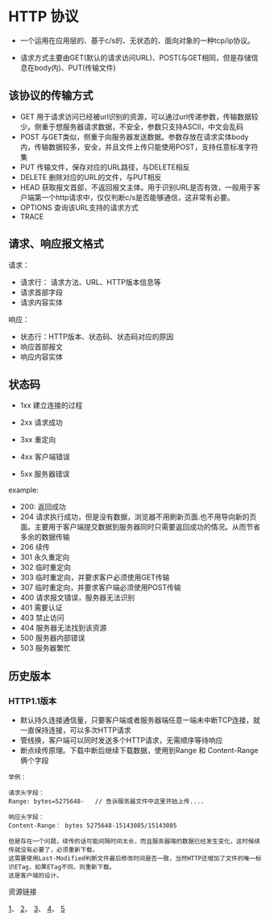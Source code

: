 # HTTP 协议

- 一个运用在应用层的、基于c/s的、无状态的、面向对象的一种tcp/ip协议。

- 请求方式主要由GET(默认的请求访问URL)、POST(与GET相同，但是存储信息在body内)、PUT(传输文件)

## 该协议的传输方式

- GET   用于请求访问已经被url识别的资源，可以通过url传递参数，传输数据较少。侧重于想服务器请求数据，不安全，参数只支持ASCII，中文会乱码
- POST  与GET类似，侧重于向服务器发送数据。参数存放在请求实体body内，传输数据较多，安全，并且文件上传只能使用POST，支持任意标准字符集
- PUT 传输文件，保存对应的URL路径，与DELETE相反
- DELETE 删除对应的URL的文件，与PUT相反
- HEAD 获取报文首部，不返回报文主体。用于识别URL是否有效，一般用于客户端第一个http请求中，仅仅判断c/s是否能够通信，这非常有必要。
- OPTIONS 查询该URL支持的请求方式
- TRACE

## 请求、响应报文格式

请求：

- 请求行： 请求方法、URL、HTTP版本信息等
- 请求首部字段
- 请求内容实体

响应：

- 状态行：HTTP版本、状态码、状态码对应的原因
- 响应首部报文
- 响应内容实体

## 状态码

- 1xx 建立连接的过程

- 2xx 请求成功

- 3xx 重定向

- 4xx 客户端错误

- 5xx 服务器错误

example:

- 200: 返回成功
- 204 请求执行成功，但是没有数据，浏览器不用刷新页面.也不用导向新的页面。主要用于客户端提交数据到服务器同时只需要返回成功的情况。从而节省多余的数据传输
- 206 续传
- 301 永久重定向
- 302 临时重定向
- 303 临时重定向，并要求客户必须使用GET传输
- 307 临时重定向，并要求客户端必须使用POST传输
- 400 请求报文错误，服务器无法识别
- 401 需要认证
- 403 禁止访问
- 404 服务器无法找到该资源
- 500 服务器内部错误
- 503 服务器繁忙

## 历史版本

### HTTP1.1版本

- 默认持久连接通信量，只要客户端或者服务器端任意一端未中断TCP连接，就一直保持连接，可以多次HTTP请求
- 管线换，客户端可以同时发送多个HTTP请求，无需顺序等待响应
- 断点续传原理。下载中断后继续下载数据，使用到Range 和 Content-Range俩个字段
```
举例：

请求头字段：
Range: bytes=5275648-   // 告诉服务器文件中这里开始上传....

响应头字段：
Content-Range： bytes 5275648-15143085/15143085

但是存在一个问题，续传的话可能间隔时间太长，而且服务器端的数据已经发生变化，这时候续传就没有必要了，必须重新下载。
这需要使用Last-Modified判断文件最后修改时间是否一致，当然HTTP还增加了文件的唯一标识ETag，如果ETag不同，则重新下载。
这是客户端的设计。

```

资源链接

[1](http://www.mamicode.com/info-detail-1825350.html)、
[2](http://www.mamicode.com/info-detail-1825350.html)、
[3](https://www.cnblogs.com/sunny-sl/p/6529830.html)、
[4](http://www.mamicode.com/info-detail-1825350.html)、
[5](https://www.cnblogs.com/zhjh256/p/6910534.html)
